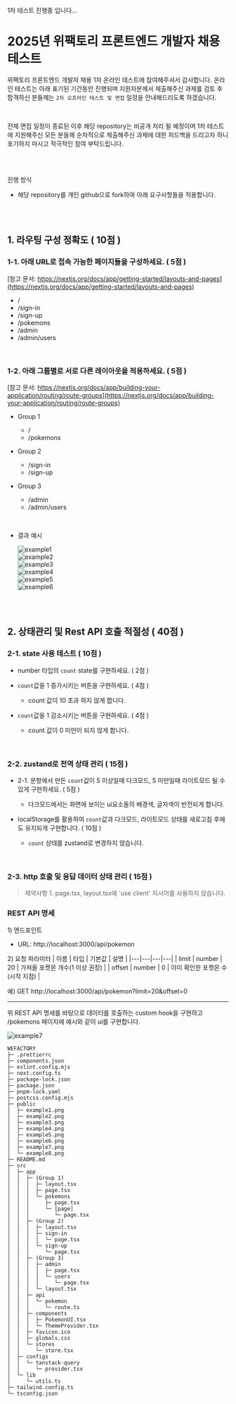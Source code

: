 1차 테스트 진행중 입니다...

# 2025년 위팩토리 프론트엔드 개발자 채용 테스트

위팩토리 프론트엔드 개발자 채용 1차 온라인 테스트에 참여해주셔서 감사합니다.
온라인 테스트는 아래 표기된 기간동안 진행되며 지원자분께서 제출해주신 과제를 검토 후 합격하신 분들께는 `2차 오프라인 테스트 및 면접` 일정을 안내해드리도록 하겠습니다.

<br />

전체 면접 일정이 종료된 이후 해당 repository는 비공개 처리 될 예정이며 1차 테스트에 지원해주신 모든 분들께 순차적으로 제출해주신 과제에 대한 피드백을 드리고자 하니 포기하지 마시고 적극적인 참여 부탁드립니다.

<br />
<br />

진행 방식

- 해당 repository를 개인 github으로 fork하여 아래 요구사항들을 적용합니다.

<br />
<br />

## 1. 라우팅 구성 정확도 ( 10점 )

### 1-1. 아래 URL로 접속 가능한 페이지들을 구성하세요. ( 5점 )

[참고 문서: https://nextjs.org/docs/app/getting-started/layouts-and-pages](https://nextjs.org/docs/app/getting-started/layouts-and-pages)

- /
- /sign-in
- /sign-up
- /pokemons
- /admin
- /admin/users

<br />

### 1-2. 아래 그룹별로 서로 다른 레이아웃을 적용하세요. ( 5점 )

[참고 문서: https://nextjs.org/docs/app/building-your-application/routing/route-groups](https://nextjs.org/docs/app/building-your-application/routing/route-groups)

- Group 1
  - /
  - /pokemons
- Group 2
  - /sign-in
  - /sign-up
- Group 3

  - /admin
  - /admin/users

<br />

- 결과 예시

  ![example1](public/example1.png) <br />
  ![example2](public/example2.png) <br />
  ![example3](public/example3.png) <br />
  ![example4](public/example4.png) <br />
  ![example5](public/example5.png) <br />
  ![example6](public/example6.png)

<br />
<br />

## 2. 상태관리 및 Rest API 호출 적절성 ( 40점 )

### 2-1. state 사용 테스트 ( 10점 )

- number 타입의 `count` state를 구현하세요. ( 2점 )

- `count`값을 1 증가시키는 버튼을 구현하세요. ( 4점 )

  - count 값이 10 초과 하지 않게 합니다.

- `count`값을 1 감소시키는 버튼을 구현하세요. ( 4점 )
  - count 값이 0 미만이 되지 않게 합니다.

<br />

### 2-2. zustand로 전역 상태 관리 ( 15점 )

- 2-1. 문항에서 만든 `count`값이 5 이상일때 다크모드, 5 미만일때 라이트모드 될 수 있게 구현하세요. ( 5점 )

  - 다크모드에서는 화면에 보이는 ui요소들의 배경색, 글자색이 반전되게 합니다.

- localStorage를 활용하여 `count`값과 다크모드, 라이트모드 상태를 새로고침 후에도 유지되게 구현합니다. ( 10점 )
  - `count` 상태를 zustand로 변경하지 않습니다.

<br />

### 2-3. http 호출 및 응답 데이터 상태 관리 ( 15점 )

> 제약사항 1. page.tsx, layout.tsx에 'use client' 지시어를 사용하지 않습니다.

### REST API 명세

1\) 엔드포인트

- URL: http://localhost:3000/api/pokemon

2\) 요청 파라미터
| 이름 | 타입 | 기본값 | 설명 |
|---|---|---|---|
| limit | number | 20 | 가져올 포켓몬 개수(1 이상 권장) |
| offset | number | 0 | 이미 확인한 포켓몬 수(시작 지점) |

예\) GET http://localhost:3000/api/pokemon?limit=20&offset=0

---

위 REST API 명세를 바탕으로 데이터를 호출하는 custom hook을 구현하고 /pokemons 페이지에 예시와 같이 ui를 구현합니다.

![example7](public/example7.png)


```
WEFACTORY
├─ .prettierrc
├─ components.json
├─ eslint.config.mjs
├─ next.config.ts
├─ package-lock.json
├─ package.json
├─ pnpm-lock.yaml
├─ postcss.config.mjs
├─ public
│  ├─ example1.png
│  ├─ example2.png
│  ├─ example3.png
│  ├─ example4.png
│  ├─ example5.png
│  ├─ example6.png
│  ├─ example7.png
│  └─ example8.png
├─ README.md
├─ src
│  ├─ app
│  │  ├─ (Group 1)
│  │  │  ├─ layout.tsx
│  │  │  ├─ page.tsx
│  │  │  └─ pokemons
│  │  │     ├─ page.tsx
│  │  │     └─ [page]
│  │  │        └─ page.tsx
│  │  ├─ (Group 2)
│  │  │  ├─ layout.tsx
│  │  │  ├─ sign-in
│  │  │  │  └─ page.tsx
│  │  │  └─ sign-up
│  │  │     └─ page.tsx
│  │  ├─ (Group 3)
│  │  │  ├─ admin
│  │  │  │  ├─ page.tsx
│  │  │  │  └─ users
│  │  │  │     └─ page.tsx
│  │  │  └─ layout.tsx
│  │  ├─ api
│  │  │  └─ pokemon
│  │  │     └─ route.ts
│  │  ├─ components
│  │  │  ├─ PokemonUI.tsx
│  │  │  └─ ThemeProvider.tsx
│  │  ├─ favicon.ico
│  │  ├─ globals.css
│  │  └─ stores
│  │     └─ store.tsx
│  ├─ configs
│  │  └─ tanstack-query
│  │     └─ provider.tsx
│  └─ lib
│     └─ utils.ts
├─ tailwind.config.ts
└─ tsconfig.json

```